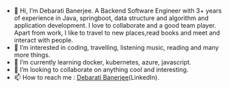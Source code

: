 - 👋 Hi, I’m Debarati Banerjee. A Backend Software Engineer with 3+ years of experience in Java, springboot, data structure and algorithm and application development. I love to collaborate
and a good team player. Apart from work, I like to travel to new places,read books and meet and interact with people.
- 👀 I’m interested in coding, travelling, listening music, reading and many more things.
- 🌱 I’m currently learning docker, kubernetes, azure, javascript.
- 💞️ I’m looking to collaborate on anything cool and interesting.
- 📫 How to reach me : [Debarati Banerjee](https://www.linkedin.com/in/debarati-banerjee-924a23124/)(LinkedIn). 
